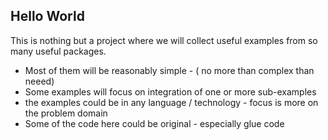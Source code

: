 Hello World 
-----------
This is nothing but a project where we will collect useful examples from so many useful packages.
* Most of them will be reasonably simple - ( no more than complex than neeed) 
* Some examples will focus on integration of one or more sub-examples
* the examples could be in any language / technology - focus is more on the problem domain
* Some of the code here could be original - especially glue code
